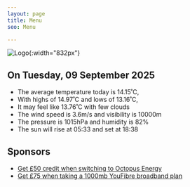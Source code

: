 ```yaml
---
layout: page
title: Menu
seo: Menu

---
```


![Logo](/images/logo.jpg){:width="832px"}

<!-- weather_marker starts -->
## On Tuesday, 09 September 2025

- The average temperature today is 14.15˚C,
- With highs of 14.97˚C and lows of 13.16˚C,
- It may feel like 13.76˚C with few clouds
- The wind speed is 3.6m/s and visibility is 10000m
- The pressure is 1015hPa and humidity is 82%
- The sun will rise at 05:33 and set at 18:38

<!-- weather_marker ends -->

## Sponsors

- [Get £50 credit when switching to Octopus Energy](https://bit.ly/3oD1nnS)
- [Get £75 when taking a 1000mb YouFibre broadband plan](https://aklam.io/91zWhU?)
